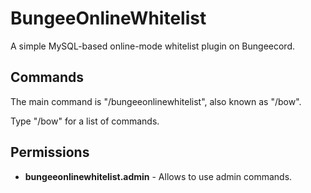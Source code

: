 # BungeeOnlineWhitelist

A simple MySQL-based online-mode whitelist plugin on Bungeecord.

## Commands

The main command is "/bungeeonlinewhitelist", also known as "/bow".

Type "/bow" for a list of commands.

## Permissions

- **bungeeonlinewhitelist.admin** - Allows to use admin commands.
